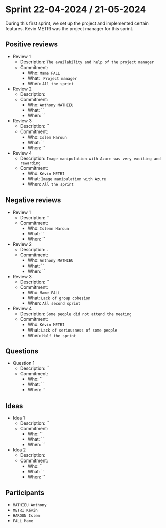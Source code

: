 # Sprint 22-04-2024 / 21-05-2024

During this first sprint, we set up the project and implemented certain features. Kévin METRI was the project manager for this sprint.

## Positive reviews

- Review 1
    - Description: `The availability and help of the project manager`
    - Commitment:
        - Who: `Mame FALL`
        - What: ` Project manager`
        - When: `All the sprint`
- Review 2
    - Description: 
    - Commitment:
        - Who: `Anthony MATHIEU`
        - What: ``
        - When: ``
- Review 3
    - Description: ``
    - Commitment:
        - Who: `Islem Haroun`
        - What: ``
        - When: ``
- Review 4
    - Description: `Image manipulation with Azure was very exciting and rewarding`
    - Commitment:
        - Who: `Kévin METRI`
        - What: `Image manipulation with Azure`
        - When: `All the sprint`

## Negative reviews

- Review 1
    - Description: ``
    - Commitment:
        - Who: `Islemn Haroun`
        - What: ``
        - When: ``
- Review 2
    - Description: `.`
    - Commitment:
        - Who: `Anthony MATHIEU`
        - What: ``
        - When: ``
- Review 3
    - Description: ``
    - Commitment:
        - Who: `Mame FALL`
        - What: `Lack of group cohesion`
        - When: `All second sprint`
- Review 4
    - Description: `Some people did not attend the meeting`
    - Commitment:
        - Who: `Kévin METRI`
        - What: `Lack of seriousness of some people`
        - When: `Half the sprint`

## Questions

- Question 1
    - Description: ``
    - Commitment:
        - Who: ``
        - What: ``
        - When: ``

## Ideas

- Idea 1
    - Description: ``
    - Commitment:
        - Who: ``
        - What: ``
        - When: ``
- Idea 2
    - Description: ` `
    - Commitment:
        - Who: ``
        - What: ``
        - When: ``
## Participants

- `MATHIEU Anthony`
- `METRI Kévin`
- `HAROUN Islem`
- `FALL Mame`